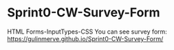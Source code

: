 # Sprint0-CW-Survey-Form
HTML Forms-InputTypes-CSS 
You can see survey form:
https://gulinmerve.github.io/Sprint0-CW-Survey-Form/
